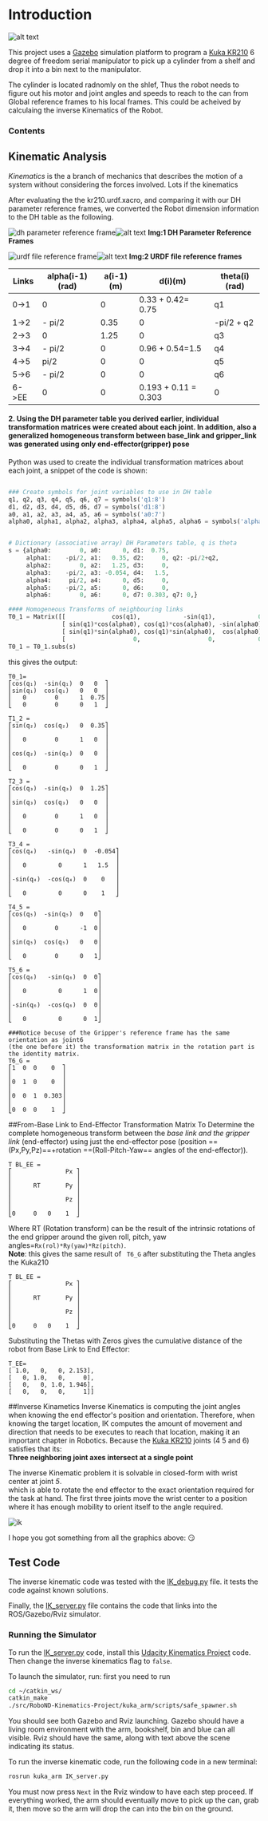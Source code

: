 # Introduction 

![alt text][image3]

This project uses a [Gazebo](http://gazebosim.org/#features) simulation platform to program a [Kuka KR210](https://www.kuka.com/en-us/products/robotics-systems/industrial-robots/kr-210-2-f-exclusive) 6 degree of freedom serial manipulator to pick up a cylinder from a shelf and drop it into a bin next to the manipulator.

The cylinder is located radnomly on the shlef, Thus the robot needs to figure out his motor and joint angles and speeds to reach to the can from Global reference frames to his local frames. This could be acheived by calculaing the inverse Kinematics of the Robot.

[//]: # (Image References)

[image1]: ./misc_images/misc1.png
[image2]: ./misc_images/misc3.png
[image3]: ./misc_images/misc2.png
[image4]: ./kuka210/misc2.png
[image5]: ./kuka210/misc2.png
[image6]: ./kuka210/misc2.png

### Contents




## Kinematic Analysis

*Kinematics*  is the a branch of mechanics that describes the motion of a system without considering the forces involved. Lots if the kinematics 

After evaluating the the kr210.urdf.xacro, and comparing it with our DH parameter reference frames, we converted the Robot dimension information to the DH table as the following.

![dh parameter reference frame](https://user-images.githubusercontent.com/6395647/30779703-9bb8ff02-a0c5-11e7-8cc0-52bacc8e6bea.jpeg)![alt text][image4]
**Img:1 DH Parameter Reference Frames**

![urdf file reference frame](https://user-images.githubusercontent.com/6395647/30779704-9bbaa190-a0c5-11e7-9108-4388e473f6ad.png)![alt text][image5]
**Img:2 URDF file reference frames**  
  
    
   
Links | alpha(i-1)(rad) | a(i-1)(m) | d(i)(m) | theta(i)(rad)
--- | --- | --- | --- | ---
0->1 | 0 | 0 | 0.33 + 0.42= 0.75 | q1
1->2 | - pi/2 | 0.35 | 0 | -pi/2 + q2
2->3 | 0 | 1.25 | 0 | q3
3->4 |  - pi/2 | 0 | 0.96 + 0.54=1.5 | q4
4->5 | pi/2 | 0 | 0 | q5
5->6 | - pi/2 | 0 | 0 | q6
6->EE | 0 | 0 | 0.193 + 0.11 = 0.303 | 0


#### 2. Using the DH parameter table you derived earlier, individual transformation matrices were created about each joint. In addition, also a generalized homogeneous transform between base_link and gripper_link was generated using only end-effector(gripper) pose

Python was used to create the individual transformation matrices about each joint, a snippet of the code is shown:


~~~python

### Create symbols for joint variables to use in DH table
q1, q2, q3, q4, q5, q6, q7 = symbols('q1:8')
d1, d2, d3, d4, d5, d6, d7 = symbols('d1:8')
a0, a1, a2, a3, a4, a5, a6 = symbols('a0:7')
alpha0, alpha1, alpha2, alpha3, alpha4, alpha5, alpha6 = symbols('alpha0:7')


# Dictionary (associative array) DH Parameters table, q is theta
s = {alpha0:        0, a0:      0, d1:  0.75,
     alpha1:    -pi/2, a1:   0.35, d2:     0, q2: -pi/2+q2,
     alpha2:        0, a2:   1.25, d3:     0,
     alpha3:    -pi/2, a3: -0.054, d4:   1.5,
     alpha4:     pi/2, a4:      0, d5:     0,
     alpha5:    -pi/2, a5:      0, d6:     0,
     alpha6:        0, a6:      0, d7: 0.303, q7: 0,}

#### Homogeneous Transforms of neighbouring links
T0_1 = Matrix([[             cos(q1),            -sin(q1),            0,              a0],
               [ sin(q1)*cos(alpha0), cos(q1)*cos(alpha0), -sin(alpha0), -sin(alpha0)*d1],
               [ sin(q1)*sin(alpha0), cos(q1)*sin(alpha0),  cos(alpha0),  cos(alpha0)*d1],
               [                   0,                   0,            0,               1]])
T0_1 = T0_1.subs(s)
~~~

this gives the output:

~~~
T0_1=
⎡cos(q₁)  -sin(q₁)  0   0  ⎤  
⎢sin(q₁)  cos(q₁)   0   0  ⎥  
⎢   0        0      1  0.75⎥  
⎣   0        0      0   1  ⎦  

T1_2 =
⎡sin(q₂)  cos(q₂)   0  0.35⎤  
⎢                          ⎥  
⎢   0        0      1   0  ⎥  
⎢                          ⎥  
⎢cos(q₂)  -sin(q₂)  0   0  ⎥  
⎢                          ⎥  
⎣   0        0      0   1  ⎦  

T2_3 =
⎡cos(q₃)  -sin(q₃)  0  1.25⎤  
⎢                          ⎥  
⎢sin(q₃)  cos(q₃)   0   0  ⎥  
⎢                          ⎥  
⎢   0        0      1   0  ⎥  
⎢                          ⎥  
⎣   0        0      0   1  ⎦  

T3_4 =
⎡cos(q₄)   -sin(q₄)  0  -0.054⎤  
⎢                             ⎥  
⎢   0         0      1   1.5  ⎥  
⎢                             ⎥  
⎢-sin(q₄)  -cos(q₄)  0    0   ⎥  
⎢                             ⎥  
⎣   0         0      0    1   ⎦ 
 
T4_5 =
⎡cos(q₅)  -sin(q₅)  0   0⎤  
⎢                        ⎥  
⎢   0        0      -1  0⎥  
⎢                        ⎥  
⎢sin(q₅)  cos(q₅)   0   0⎥  
⎢                        ⎥  
⎣   0        0      0   1⎦  

T5_6 =
⎡cos(q₆)   -sin(q₆)  0  0⎤  
⎢                        ⎥  
⎢   0         0      1  0⎥  
⎢                        ⎥  
⎢-sin(q₆)  -cos(q₆)  0  0⎥  
⎢                        ⎥  
⎣   0         0      0  1⎦ 
 
###Notice becuse of the Gripper's reference frame has the same orientation as joint6
(the one before it) the transformation matrix in the rotation part is the identity matrix.
T6_G =
⎡1  0  0    0  ⎤  
⎢              ⎥  
⎢0  1  0    0  ⎥  
⎢              ⎥  
⎢0  0  1  0.303⎥  
⎢              ⎥  
⎣0  0  0    1  ⎦  
~~~


##From-Base Link to End-Effector Transformation Matrix
To Determine the complete homogeneous transform between the _base link and the gripper link_ (end-effector) using just the end-effector pose (position ==(Px,Py,Pz)==+rotation ==(Roll-Pitch-Yaw== angles of the end-effector)).

~~~
T BL_EE =
⎡               Px ⎤  
⎢                  ⎥  
⎢      RT       Py ⎥  
⎢                  ⎥  
⎢               Pz ⎥  
⎢                  ⎥  
⎣0     0   0    1  ⎦
~~~
Where RT (Rotation transform) can be the result of the intrinsic rotations of the end gripper around the given roll, pitch, yaw angles=`Rx(rol)*Ry(yaw)*Rz(pitch)`.  
**Note**: this gives the same result of ` T6_G` after substituting the Theta angles the Kuka210

~~~
T BL_EE =
⎡               Px ⎤  
⎢                  ⎥  
⎢      RT       Py ⎥  
⎢                  ⎥  
⎢               Pz ⎥  
⎢                  ⎥  
⎣0     0   0    1  ⎦
~~~

Substituting the Thetas with Zeros gives the cumulative distance of the robot from Base Link to End Effector:

~~~
T_EE=
[ 1.0,   0,   0, 2.153],
[   0, 1.0,   0,     0],
[   0,   0, 1.0, 1.946],
[   0,   0,   0,     1]]
~~~

##Inverse Kinametics
Inverse Kinematics is computing the joint angles when knowing the end effector's position and orientation. Therefore, when knowing the target location, IK computes the amount of movement and direction that needs to be executes to reach that location, making it an important chapter in Robotics.
Because the [Kuka KR210](https://www.kuka.com/en-us/products/robotics-systems/industrial-robots/kr-210-2-f-exclusive) joints (4  5 and 6) satisfies that its:  
**Three neighboring joint axes intersect at a single point**

The inverse Kinematic problem it is solvable in closed-form with wrist center at joint _5_.  
which is able to rotate the end effector to the exact orientation required for the task at hand. The first three joints move the wrist center to a position where it has enough mobility to orient itself to the angle required.  
  
  
![ik](https://user-images.githubusercontent.com/6395647/30779765-8266aa7a-a0c7-11e7-871c-4d21910fac6f.png)


I hope you got something from all the graphics above: :smirk:
## Test Code

The inverse kinematic code was tested with the [IK_debug.py](IK_debug.py) file. it tests the code against known solutions.

Finally, the [IK_server.py]() file contains the code that links into the ROS/Gazebo/Rviz simulator.

### Running the Simulator

To run the [IK_server.py](IK_server.py) code, install this [Udacity Kinematics Project](https://github.com/udacity/RoboND-Kinematics-Project) code. Then change the inverse kinematics flag to `false`.

To launch the simulator, run: first you need to run 


```bash
cd ~/catkin_ws/
catkin_make
./src/RoboND-Kinematics-Project/kuka_arm/scripts/safe_spawner.sh
```

You should see both Gazebo and Rviz launching. Gazebo should have a living room environment with the arm, bookshelf, bin and blue can all visible. Rviz should have the same, along with text above the scene indicating its status.

To run the inverse kinematic code, run the following code in a new terminal:

```bash
rosrun kuka_arm IK_server.py
```

You must now press `Next` in the Rviz window to have each step proceed. If everything worked, the arm should eventually move to pick up the can, grab it, then move so the arm will drop the can into the bin on the ground.
